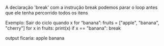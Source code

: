 A declaração 'break' com a instrução break podemos parar o loop antes que ele tenha percorrido todos os itens

Exemplo: Sair do ciclo quando x for “banana”:
fruits = ["apple", "banana", "cherry"]
for x in fruits:
  print(x)
  if x == "banana":
    break

output ficaria:
apple
banana